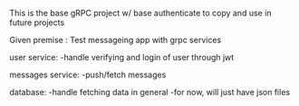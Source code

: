 This is the base gRPC project w/ base authenticate to copy and use in future projects

Given premise : Test messageing app with grpc services 

user service:
-handle verifying and login of user through jwt

messages service:
-push/fetch messages 

database: 
-handle fetching data in general 
-for now, will just have json files 
